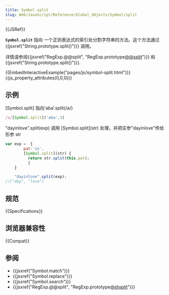 ```yaml
---
title: Symbol.split
slug: Web/JavaScript/Reference/Global_Objects/Symbol/split
---
```


{{JSRef}}

**`Symbol.split`** 指向 一个正则表达式的索引处分割字符串的方法。这个方法通过 {{jsxref("String.prototype.split()")}} 调用。

详情请参阅{{jsxref("RegExp.@@split", "RegExp.prototype[@@split]()")}} 和{{jsxref("String.prototype.split()")}}.

{{EmbedInteractiveExample("pages/js/symbol-split.html")}}{{js_property_attributes(0,0,0)}}

## 示例

\[Symbol.split] 指向‘aba’.split(/a/)

```js
/a/[Symbol.split]('aba',3)
```

"dayinlove".split(exp) 调用 \[Symbol.split]\(str) 处理，并把实参"dayinlove"传给形参 str

```js
var exp =  {
        pat:'in',
        [Symbol.split](str) {
          return str.split(this.pat);
          }
    }

    "dayinlove".split(exp);
//["day", "love"]
```

## 规范

{{Specifications}}

## 浏览器兼容性

{{Compat}}

## 参阅

- {{jsxref("Symbol.match")}}
- {{jsxref("Symbol.replace")}}
- {{jsxref("Symbol.search")}}
- {{jsxref("RegExp.@@split", "RegExp.prototype[@@split]()")}}
